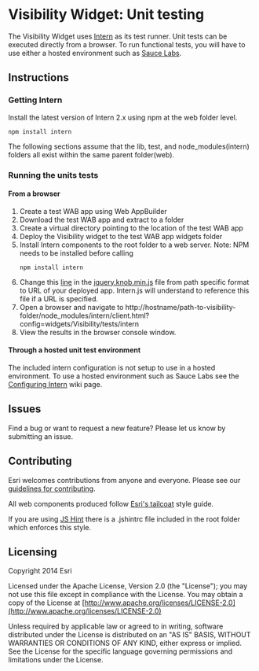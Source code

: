 Visibility Widget: Unit testing
==========================================

The Visibility Widget uses [Intern](http://theintern.io/) as its test runner.  Unit tests can be
executed directly from a browser.  To run functional tests, you will have to use either a hosted environment such as
[Sauce Labs](https://saucelabs.com/).

## Instructions

### Getting Intern

Install the latest version of Intern 2.x using npm at the web folder level.

```
npm install intern
```

The following sections assume that the lib, test, and node_modules(intern) folders all exist within the same parent
folder(web).

### Running the units tests

#### From a browser

1. Create a test WAB app using Web AppBuilder
2. Download the test WAB app and extract to a folder
3. Create a virtual directory pointing to the location of the test WAB app
4. Deploy the Visibility widget to the test WAB app widgets folder 
5. Install Intern components to the root folder to a web server. Note: NPM needs to be installed before calling
	```
	npm install intern
	```
6. Change this [line](https://github.com/Esri/solutions-webappbuilder-widgets/blob/dev/Visibility/jquery.knob.min.js#L13) in the [jquery.knob.min.js](https://github.com/Esri/solutions-webappbuilder-widgets/blob/dev/Visibility/jquery.knob.min.js) file from path specific format to URL of your deployed app. Intern.js will understand to reference this file if a URL is specified.
6. Open a browser and navigate to http://hostname/path-to-visibility-folder/node_modules/intern/client.html?config=widgets/Visibility/tests/intern
7. View the results in the browser console window. 

#### Through a hosted unit test environment

The included intern configuration is not setup to use in a hosted environment.  To use a hosted environment such as
Sauce Labs see the [Configuring Intern](https://github.com/theintern/intern/wiki/Configuring-Intern) wiki page.

## Issues

Find a bug or want to request a new feature?  Please let us know by submitting an issue.

## Contributing

Esri welcomes contributions from anyone and everyone. Please see our
[guidelines for contributing](https://github.com/esri/contributing).

All web components produced follow [Esri's tailcoat](http://arcgis.github.io/tailcoat/styleguides/css/) style guide.

If you are using [JS Hint](http://http://www.jshint.com/) there is a .jshintrc file included in the root folder which
enforces this style.

## Licensing

Copyright 2014 Esri

Licensed under the Apache License, Version 2.0 (the "License"); you may not use this file except in compliance
with the License.  You may obtain a copy of the License at
[http://www.apache.org/licenses/LICENSE-2.0](http://www.apache.org/licenses/LICENSE-2.0)

Unless required by applicable law or agreed to in writing, software distributed under the License is distributed on
an "AS IS" BASIS, WITHOUT WARRANTIES OR CONDITIONS OF ANY KIND, either express or implied. See the License for the
specific language governing permissions and limitations under the License.
